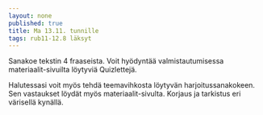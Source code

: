 ```yaml
---
layout: none
published: true
title: Ma 13.11. tunnille
tags: rub11-12.8 läksyt
---
```

Sanakoe tekstin 4 fraaseista. Voit hyödyntää valmistautumisessa materiaalit-sivuilta löytyviä Quizlettejä.

Halutessasi voit myös tehdä teemavihkosta löytyvän harjoitussanakokeen. Sen vastaukset löydät myös materiaalit-sivulta. Korjaus ja tarkistus eri värisellä kynällä.